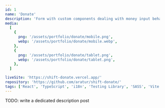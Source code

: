 ```yaml
---
id: 1
name: 'Donate'
description: 'Form with custom components dealing with money input behavior and dates manipulation. Responsive and based on a Figma design. For internationalization React i18next framework was used in this project.'
media:
  [
    {
      png: '/assets/portfolio/donate/mobile.png',
      webp: '/assets/portfolio/donate/mobile.webp',
    },
    {
      png: '/assets/portfolio/donate/tablet.png',
      webp: '/assets/portfolio/donate/tablet.png',
    },
  ]

liveSite: 'https://shift-donate.vercel.app/'
repository: 'https://github.com/aratur/shift-donate/'
tags: ['React', 'TypeScript', 'i18n', 'Testing Library', 'SASS', 'Vite']
---
```


TODO: write a dedicated description post
